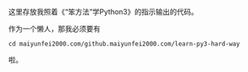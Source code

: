 这里存放我照着《“笨方法”学Python3》的指示输出的代码。

作为一个懒人，那我必须要有  

	cd maiyunfei2000.com/github.maiyunfei2000.com/learn-py3-hard-way

啦。